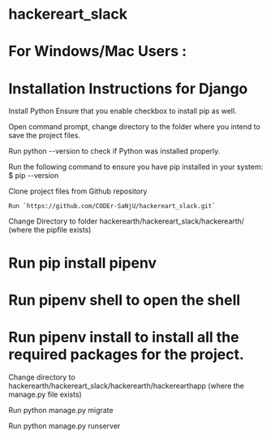 # hackereart_slack

# For Windows/Mac Users :
# Installation Instructions for  Django
Install Python Ensure that you enable checkbox to install pip as well.

Open command prompt, change directory to the folder where you intend to save the project files.

Run python --version to check if Python was installed properly.

Run the following command to ensure you have pip installed in your system: $ pip --version

Clone project files from Github repository

	Run `https://github.com/CODEr-SaNjU/hackereart_slack.git`
Change Directory to folder hackerearth/hackereart_slack/hackerearth/ (where the pipfile exists)

 # Run pip install pipenv

 # Run pipenv shell to open the shell

# Run pipenv install to install all the required packages for the project.

Change directory to hackerearth/hackereart_slack/hackerearth/hackerearthapp (where the manage.py file exists)

Run python manage.py migrate

Run python manage.py runserver



